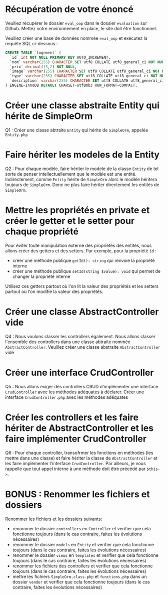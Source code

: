 # Récupération de votre énoncé

Veuillez récupérer le dossier `eval_oop` dans le dossier `evaluation` sur Github. Mettez votre environnement en place, le site doit être fonctionnel.

Veuillez créer une base de données nommée `eval_oop` et exécutez la requête SQL ci-dessous :

```sql
CREATE TABLE `logement` (
  `id` int NOT NULL PRIMARY KEY AUTO_INCREMENT,
  `nom` varchar(255) CHARACTER SET utf8 COLLATE utf8_general_ci NOT NULL,
  `prix` decimal(15,2) NOT NULL,
  `image` varchar(255) CHARACTER SET utf8 COLLATE utf8_general_ci NOT NULL,
  `type` varchar(255) CHARACTER SET utf8 COLLATE utf8_general_ci NOT NULL,
  `description` varchar(255) CHARACTER SET utf8 COLLATE utf8_general_ci NOT NULL
) ENGINE=InnoDB DEFAULT CHARSET=utf8mb3 ROW_FORMAT=COMPACT;
```


# Créer une classe abstraite Entity qui hérite de SimpleOrm

Q1 : Créer une classe abtraite `Entity` qui hérite de `SimpleOrm`, appelée `Entity.php`

# Faire hériter les modeles de la Entity

Q2 : Pour chaque modèle, faire hériter le modele de la classe `Entity` de tel sorte de penser intellectuellement que le modèle est une entité. Indirectement, comme `Entity` hérite de `SimpleOrm` alors le modèle héritera toujours de `SimpleOrm`.
Donc ne plus faire hériter directement les entités de `SimpleOrm`.

# Mettre les propriétés en private et créer le getter et le setter pour chaque propriété

Pour éviter toute manipulation externe des propriétés des entités, nous allons créer des getters et des setters.
Par exemple, pour la propriété `id` :
- créer une méthode publique `getId(): string` qui renvoie la propriété interne
- créer une méthode publique `setId(string $value): void` qui permet de changer la propriété interne

Utilisez ces getters partout où l'on lit la valeur des propriétés et les setters partout où l'on modifie la valeur des propriétés.

# Créer une classe AbstractController vide

Q4 : Nous voulons classer les controllers également. Nous allons classer l'ensemble des controllers dans une classe abtraite nommée `AbstractController`. Veuillez créer une classe abstraite `AbstractController` vide

# Créer une interface CrudController

Q5 : Nous allons exiger des controllers CRUD d'implémenter une interface `CrudController` avec les méthodes adéquates à déclarer. Créer une interface `CrudController.php` avec les méthodes adéquates

# Créer les controllers et les faire hériter de AbstractController et les faire implémenter CrudController

Q6 : Pour chaque controller, transofrmer les fonctions en méthodes (les mettre dans une classe) et faire hériter la classe de `AbstractController` et les faire implémenter l'interface `CrudController`. Par ailleurs, je vous rappelle que tout appel interne à une méthode doit être précédé par `$this->`.

# BONUS : Renommer les fichiers et dossiers

Renommer les fichiers et les dossiers suivants:
- renommer le dossier `controllers` en `Controller` et verifier que cela fonctionne toujours (dans le cas contraire, faites les évolutions nécessaires)
- renommer le dossier `models` en `Entity` et verifier que cela fonctionne toujours (dans le cas contraire, faites les évolutions nécessaires)
- renommer le dossier `views` en `templates` et verifier que cela fonctionne toujours (dans le cas contraire, faites les évolutions nécessaires)
- renommer les fichiers des controllers et verifier que cela fonctionne toujours (dans le cas contraire, faites les évolutions nécessaires)
- mettre les fichiers `SimpleOrm.class.php` et `functions.php` dans un dossier `vendor` et verifier que cela fonctionne toujours (dans le cas contraire, faites les évolutions nécessaires)